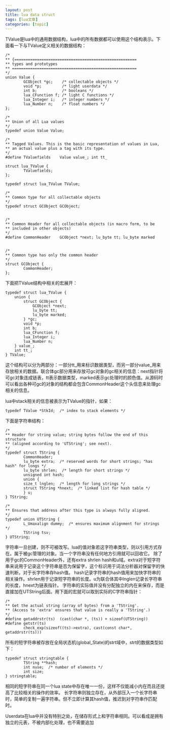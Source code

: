 ```yaml
---
layout: post
title: lua data struct 
tags: [lua文章]
categories: [topic]
---
```

TValue是lua中的通用数据结构，lua中的所有数据都可以使用这个结构表示。下面看一下与TValue定义相关的数据结构：

    
    
    /*
    ** {======================================================
    ** types and prototypes
    ** =======================================================
    */
    union Value {
      		GCObject *gc;    /* collectable objects */
      		void *p;         /* light userdata */
      		int b;           /* booleans */
      		lua_CFunction f; /* light C functions */
      		lua_Integer i;   /* integer numbers */
      		lua_Number n;    /* float numbers */
    };
    
    /*
    ** Union of all Lua values
    */
    typedef union Value Value;
    
    /*
    ** Tagged Values. This is the basic representation of values in Lua,
    ** an actual value plus a tag with its type.
    */
    #define TValuefields	Value value_; int tt_
    
    struct lua_TValue {
      		TValuefields;
    };
    
    typedef struct lua_TValue TValue;
    
    /*
    ** Common type for all collectable objects
    */
    typedef struct GCObject GCObject;
    
    
    /*
    ** Common Header for all collectable objects (in macro form, to be
    ** included in other objects)
    */
    #define CommonHeader	GCObject *next; lu_byte tt; lu_byte marked
    
    
    /*
    ** Common type has only the common header
    */
    struct GCObject {
     		CommonHeader;
    };
    

下面把TValue结构中相关的宏展开：

    
    
    typedef struct lua_TValue {
    	union {
    		struct GCObject {
    			GCObject *next;
    			lu_byte tt;
    			lu_byte marked;
    		} *gc;
    		void *p;
    		int b;
    		lua_CFunction f;
    		lua_Integer i;
    		lua_Number n;
    	} value_;
    	int tt_;
    } TValue;
    

这个结构可以分为两部分：一部分tt_用来标识数据类型，而另一部分value_用来存放相关的数据。联合体gc部分用来存放可gc对象的gc相关的信息：next指针将可gc对象连成链表，tt表示数据类型，marked表示gc处理时的颜色值。从源码时可以看出各种可gc的对象的结构都会包含CommonHeader这个头信息来处理gc相关的信息。

lua中stack相关的信息被表示为TValue的指针，如果：

    
    
    typedef TValue *StkId;  /* index to stack elements */
    

下面是字符串结构：

    
    
    /*
    ** Header for string value; string bytes follow the end of this structure
    ** (aligned according to 'UTString'; see next).
    */
    typedef struct TString {
      		CommonHeader;
      		lu_byte extra;  /* reserved words for short strings; "has hash" for longs */
      		lu_byte shrlen;  /* length for short strings */
      		unsigned int hash;
      		union {
    		size_t lnglen;  /* length for long strings */
    		struct TString *hnext;  /* linked list for hash table */
      		} u;
    } TString;
    
    /*
    ** Ensures that address after this type is always fully aligned.
    */
    typedef union UTString {
      		L_Umaxalign dummy;  /* ensures maximum alignment for strings */
      		TString tsv;
    } UTString;
    

字符串一旦创建，则不可被改写。lua的值对象若这字符串类型，则以引用方式存在。属于被gc管理的对象。当一个字符串没有任何地方引用就可以回收它。
除了用于gc的CommonHeader外，还有extra shrlen
hash和u域。extra对于短字符串来说用于记录这个字符串是否为保留字，这个标识用于词法分析器对保留字的快速判断，对于长字符串存hash值。
hash记录字符串的hash值用来加快字符串的相关操作。shrlen用于记录短字符串的长度。u为联合体其中lnglen记录长字符串的长度，hnext为链表指针。
字符串的实际值并没有分配独立的内在来保存，而是直接加在UTString后面。用下面的宏就可以取到实际的C字符串指针：

    
    
    /*
    ** Get the actual string (array of bytes) from a 'TString'.
    ** (Access to 'extra' ensures that value is really a 'TString'.)
    */
    #define getaddrstr(ts)	(cast(char *, (ts)) + sizeof(UTString))
    #define getstr(ts)  
      		check_exp(sizeof((ts)->extra), cast(const char*, getaddrstr(ts)))
    

所有的短字符串被存放在全局状态机(global_State)的strt域中，strt的数据类型如下：

    
    
    typedef struct stringtable {
      		TString **hash;
      		int nuse;  /* number of elements */
      		int size;
    } stringtable;
    

相同的短字符串在同一个lua state中存在唯一一份，这样不仅能减小内在而且还提高了比较相关的操作的效率。
长字符串则独立存在，从外部压入一个长字符串时，简单的复制一遍字符串。但不立即计算其hash值，推迟到对字符串作匹配时。

Userdata在lua中并没有特别之处，在储存形式上和字符串相同。可以看成是拥有独立的元表，不被内部化处理，也不需要追加